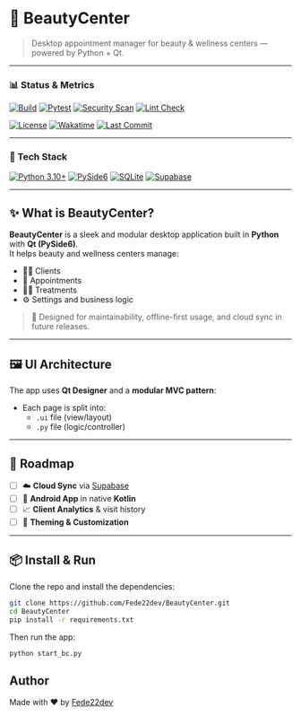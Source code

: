 # 💅 BeautyCenter

> Desktop appointment manager for beauty & wellness centers — powered by Python + Qt.

---

### 📊 Status & Metrics

[![Build](https://github.com/Fede22dev/BeautyCenter/actions/workflows/build-and-release.yml/badge.svg)](https://github.com/Fede22dev/BeautyCenter/actions/workflows/build-and-release.yml)
[![Pytest](https://github.com/Fede22dev/BeautyCenter/actions/workflows/pytest.yml/badge.svg)](https://github.com/Fede22dev/BeautyCenter/actions/workflows/pytest.yml)
[![Security Scan](https://github.com/Fede22dev/BeautyCenter/actions/workflows/bandit.yml/badge.svg)](https://github.com/Fede22dev/BeautyCenter/actions/workflows/bandit.yml)
[![Lint Check](https://github.com/Fede22dev/BeautyCenter/actions/workflows/pylint.yml/badge.svg)](https://github.com/Fede22dev/BeautyCenter/actions/workflows/pylint.yml)

[![License](https://img.shields.io/github/license/Fede22dev/BeautyCenter)](./LICENSE)
[![Wakatime](https://wakatime.com/badge/user/4c30271a-c306-4489-9e2a-7b78bf7ef8cf/project/d295b96d-f86a-46b6-9f69-dc035a28f72e.svg)](https://wakatime.com/badge/user/4c30271a-c306-4489-9e2a-7b78bf7ef8cf/project/d295b96d-f86a-46b6-9f69-dc035a28f72e)
[![Last Commit](https://img.shields.io/github/last-commit/Fede22dev/BeautyCenter)](https://github.com/Fede22dev/BeautyCenter/commits)

---

### 🧰 Tech Stack

[![Python 3.10+](https://img.shields.io/badge/Python-3.10%2B-blue.svg)](https://www.python.org/downloads/release/python-3100/)
[![PySide6](https://img.shields.io/badge/Qt-PySide6-6f42c1.svg)](https://doc.qt.io/qtforpython/)
[![SQLite](https://img.shields.io/badge/Database-SQLite3-003B57.svg?logo=sqlite&logoColor=white)](https://www.sqlite.org/index.html)
[![Supabase](https://img.shields.io/badge/Backend-Supabase-3ECF8E.svg?logo=supabase&logoColor=white)](https://supabase.com/)

---

## ✨ What is BeautyCenter?

**BeautyCenter** is a sleek and modular desktop application built in **Python** with **Qt (PySide6)**.  
It helps beauty and wellness centers manage:

- 🧍‍♀️ Clients
- 📅 Appointments
- 💆‍♀️ Treatments
- ⚙️ Settings and business logic

> 🧠 Designed for maintainability, offline-first usage, and cloud sync in future releases.

---

## 🖼️ UI Architecture

The app uses **Qt Designer** and a **modular MVC pattern**:

- Each page is split into:
  - `.ui` file (view/layout)
  - `.py` file (logic/controller)

---

## 🔮 Roadmap

- [ ] ☁️ **Cloud Sync** via [Supabase](https://supabase.com)
- [ ] 📱 **Android App** in native **Kotlin**
- [ ] 📈 **Client Analytics** & visit history
- [ ] 🎨 **Theming & Customization**

---

## 📦 Install & Run

Clone the repo and install the dependencies:

```bash
git clone https://github.com/Fede22dev/BeautyCenter.git
cd BeautyCenter
pip install -r requirements.txt
```

Then run the app:
```pycon
python start_bc.py
```

## Author

Made with ❤️ by [Fede22dev](https://github.com/Fede22dev)
